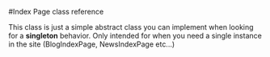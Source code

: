 #Index Page class reference

This class is just a simple abstract class you can implement when looking for a **singleton** behavior. Only intended for when you need a single instance in the site (BlogIndexPage, NewsIndexPage etc...)